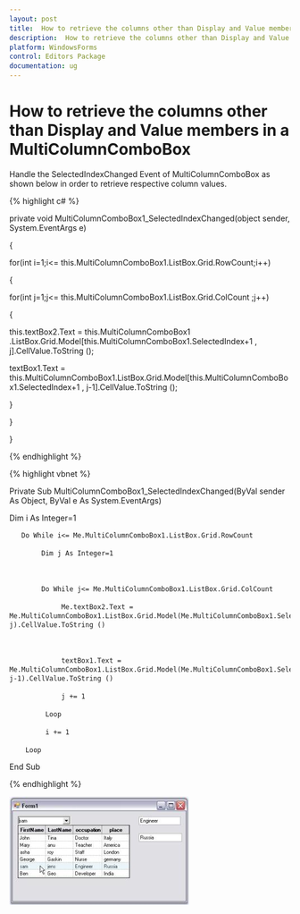 ```yaml
---
layout: post
title:  How to retrieve the columns other than Display and Value members in a MultiColumnComboBox | WindowsForms | Syncfusion
description:  How to retrieve the columns other than Display and Value members in a MultiColumnComboBox
platform: WindowsForms
control: Editors Package
documentation: ug
---
```



# How to retrieve the columns other than Display and Value members in a MultiColumnComboBox

Handle the SelectedIndexChanged Event of MultiColumnComboBox as shown below in order to retrieve respective column values.

{% highlight c# %}



private void MultiColumnComboBox1_SelectedIndexChanged(object sender, System.EventArgs e)

{

for(int i=1;i<= this.MultiColumnComboBox1.ListBox.Grid.RowCount;i++)

{

for(int j=1;j<= this.MultiColumnComboBox1.ListBox.Grid.ColCount ;j++)

{

this.textBox2.Text = this.MultiColumnComboBox1 .ListBox.Grid.Model[this.MultiColumnComboBox1.SelectedIndex+1 , j].CellValue.ToString ();



textBox1.Text = this.MultiColumnComboBox1.ListBox.Grid.Model[this.MultiColumnComboBox1.SelectedIndex+1 , j-1].CellValue.ToString ();

}

}

}

{% endhighlight %}

{% highlight vbnet %}



Private Sub MultiColumnComboBox1_SelectedIndexChanged(ByVal sender As Object, ByVal e As System.EventArgs)

  Dim i As Integer=1



       Do While i<= Me.MultiColumnComboBox1.ListBox.Grid.RowCount

            Dim j As Integer=1



            Do While j<= Me.MultiColumnComboBox1.ListBox.Grid.ColCount

                 Me.textBox2.Text = Me.MultiColumnComboBox1.ListBox.Grid.Model(Me.MultiColumnComboBox1.SelectedIndex+1, j).CellValue.ToString ()



                 textBox1.Text = Me.MultiColumnComboBox1.ListBox.Grid.Model(Me.MultiColumnComboBox1.SelectedIndex+1, j-1).CellValue.ToString ()

                 j += 1

             Loop

             i += 1

        Loop

End Sub

{% endhighlight %}

![](Frequently-Asked-Questions_images/Overview_img333.jpeg) 


